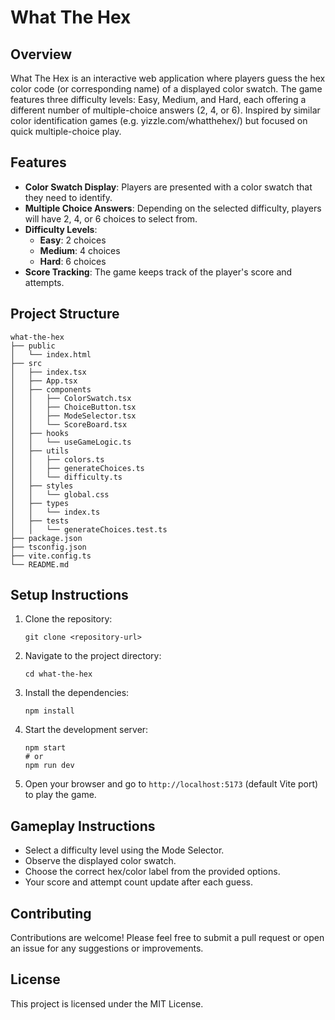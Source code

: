 # What The Hex

## Overview
What The Hex is an interactive web application where players guess the hex color code (or corresponding name) of a displayed color swatch. The game features three difficulty levels: Easy, Medium, and Hard, each offering a different number of multiple-choice answers (2, 4, or 6). Inspired by similar color identification games (e.g. yizzle.com/whatthehex/) but focused on quick multiple-choice play.

## Features
- **Color Swatch Display**: Players are presented with a color swatch that they need to identify.
- **Multiple Choice Answers**: Depending on the selected difficulty, players will have 2, 4, or 6 choices to select from.
- **Difficulty Levels**:
  - **Easy**: 2 choices
  - **Medium**: 4 choices
  - **Hard**: 6 choices
- **Score Tracking**: The game keeps track of the player's score and attempts.

## Project Structure
```
what-the-hex
├── public
│   └── index.html
├── src
│   ├── index.tsx
│   ├── App.tsx
│   ├── components
│   │   ├── ColorSwatch.tsx
│   │   ├── ChoiceButton.tsx
│   │   ├── ModeSelector.tsx
│   │   └── ScoreBoard.tsx
│   ├── hooks
│   │   └── useGameLogic.ts
│   ├── utils
│   │   ├── colors.ts
│   │   ├── generateChoices.ts
│   │   └── difficulty.ts
│   ├── styles
│   │   └── global.css
│   ├── types
│   │   └── index.ts
│   ├── tests
│   │   └── generateChoices.test.ts
├── package.json
├── tsconfig.json
├── vite.config.ts
└── README.md
```

## Setup Instructions
1. Clone the repository:
   ```
   git clone <repository-url>
   ```
2. Navigate to the project directory:
   ```
   cd what-the-hex
   ```
3. Install the dependencies:
   ```
   npm install
   ```
4. Start the development server:
   ```
   npm start
   # or
   npm run dev
   ```
5. Open your browser and go to `http://localhost:5173` (default Vite port) to play the game.

## Gameplay Instructions
- Select a difficulty level using the Mode Selector.
- Observe the displayed color swatch.
- Choose the correct hex/color label from the provided options.
- Your score and attempt count update after each guess.

## Contributing
Contributions are welcome! Please feel free to submit a pull request or open an issue for any suggestions or improvements.

## License
This project is licensed under the MIT License.
